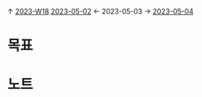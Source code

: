 
↑ [2023-W18](2023-W18.md)
[2023-05-02](2023-05-02.md) ← 2023-05-03 → [2023-05-04](2023-05-04.md)


# 목표



# 노트




